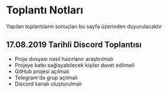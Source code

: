 # Toplantı Notları
Yapılan toplantıların sonuçları bu sayfa üzerinden duyurulacaktır

## 17.08.2019 Tarihli Discord Toplantısı
- Proje dosyası nasıl hazırlanır araştırılmalı
- Projeye katkı sağlayabilecek kişiler davet edilmeli
- GitHub projesi açılmalı
- Telegram'da grup açılmalı
- Discord kanalı oluşturulmalı
